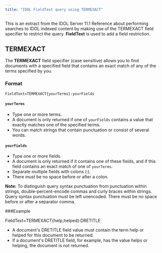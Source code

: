 ```yaml
---
title: "IDOL FieldText query using TERMEXACT"
---
```


This is an extract from the IDOL Server 11.1 Reference about performing searches to IDOL indexed content by making use of the TERMEXACT field specifier to restrict the query. **FieldText** is used to add a field restriction. 

## TERMEXACT

The **TERMEXACT** field specifier (case sensitive) allows you to find documents with a  specified field that contains an exact match of any of the terms  specified by you. 

### Format

```IDOL Query
FieldText=TERMEXACT{yourTerms}:yourFields
```

#### `yourTerms` 

- Type one or more terms.
- A document is only returned if one of `yourFields` contains a value that exactly matches one of the specified terms. 
- You can match strings that contain punctuation or consist of several words. 

#### `yourFields`

- Type one or more fields. 
- A document is only returned if it contains one of these fields, and if this field contains an exact match of one of `yourTerms`. 
- Separate multiple fields with colons (:). 
- There must be no space before or after a colon.

**Note:** To distinguish query syntax punctuation from punctuation within strings,  double-percent-encode commas and curly braces within strings. Query  syntax punctuation must be left unencoded. There must be no space before or after a separator comma. 

###Example

FieldText=TERMEXACT{help,helped}:DRETITLE

- A document's DRETITLE field value must contain the term help or helped for this document to be returned. 
- If a document's DRETITLE field, for example, has the value helps or helping, the document is not returned.

[IDOL Server 11.1 Reference]: http://h30359.www3.hpe.com/online_help/IDOL/Servers/IDOL%20Server/11.1/Help/index.html#Actions/Field%20Specifiers/_IDOL_TERMEXACT.htm?Highlight=termexact	"IDOL Server 11.1 Reference"


